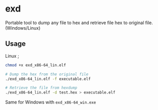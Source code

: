 # exd
Portable tool to dump any file to hex and retrieve file hex to original file. (Windows/Linux)

## Usage

Linux ;
```bash
chmod +x exd_x86-64_lin.elf

# Dump the hex from the original file
./exd_x86-64_lin.elf -f executable.elf

# Retrieve the file from hexdump
./exd_x86-64_lin.elf -d test.hex > executable.elf
```

Same for Windows with `exd_x86-64_win.exe`
